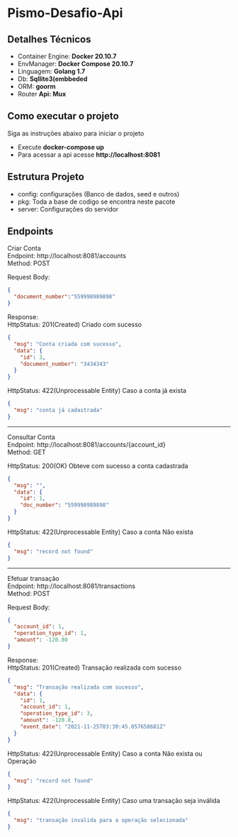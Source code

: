 # Pismo-Desafio-Api

## Detalhes Técnicos

- Container Engine: **Docker 20.10.7**
- EnvManager: **Docker Compose 20.10.7**
- Linguagem: **Golang 1.7**
- Db: **Sqllite3(embbeded**
- ORM: **goorm**
- Router **Api: Mux**


## Como executar o projeto
Siga as instruções abaixo para iniciar o projeto

- Execute **docker-compose up**
- Para acessar a api acesse **http://localhost:8081**

## Estrutura Projeto

- config: configurações (Banco de dados, seed e outros)
- pkg: Toda a base de codigo se encontra neste pacote
- server: Configurações do servidor



## Endpoints

Criar Conta
<br>
Endpoint: http://localhost:8081/accounts <br>
Method: POST<br>

Request Body:<br>

```json
{
  "document_number":"559998989898"
}
```

Response:<br>
HttpStatus: 201(Created)
Criado com sucesso
```json
{
  "msg": "Conta criada com sucesso",
  "data": {
    "id": 3,
    "document_number": "3434343"
  }
}
```
HttpStatus: 422(Unprocessable Entity) Caso a conta já exista
```json
{
  "msg": "conta já cadastrada"
}
```

---

Consultar Conta
<br>
Endpoint: http://localhost:8081/accounts/{account_id} <br>
Method: GET<br>


HttpStatus: 200(OK)
Obteve com sucesso a conta cadastrada
```json
{
  "msg": "",
  "data": {
    "id": 1,
    "doc_number": "559998989898"
  }
}
```
HttpStatus: 422(Unprocessable Entity) Caso a conta Não exista
```json
{
  "msg": "record not found"
}
```

---

Efetuar transação
<br>
Endpoint: http://localhost:8081/transactions <br>
Method: POST<br>

Request Body:<br>

```json
{
  "account_id": 1,
  "operation_type_id": 1,
  "amount": -120.80
}
```
Response:<br>
HttpStatus: 201(Created)
Transação realizada com sucesso
```json
{
  "msg": "Transação realizada com sucesso",
  "data": {
    "id": 1,
    "account_id": 1,
    "operation_type_id": 3,
    "amount": -120.8,
    "event_date": "2021-11-25T03:30:45.057658681Z"
  }
}
```
HttpStatus: 422(Unprocessable Entity) Caso a conta Não exista ou Operação
```json
{
  "msg": "record not found"
}
```

HttpStatus: 422(Unprocessable Entity) Caso uma transação seja inválida
```json
{
  "msg": "transação invalida para a operação selecionada"
}
```